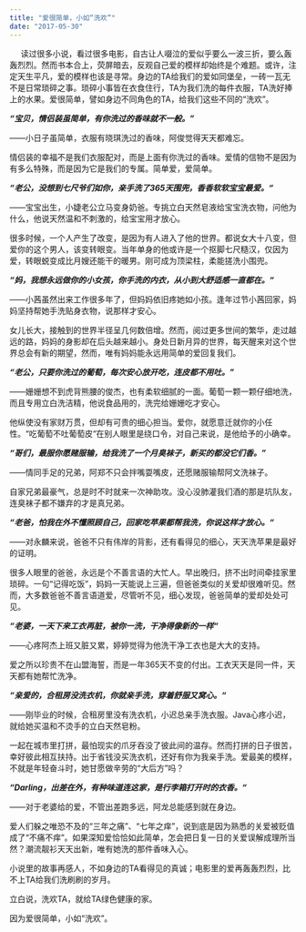 ```yaml
---
title: "爱很简单，小如“洗欢”"
date: "2017-05-30"
---
```


     读过很多小说，看过很多电影，自古让人啜泣的爱似乎要么一波三折，要么轰轰烈烈。然而书本合上，荧屏暗去，反观自己爱的模样却始终是个难题。或许，注定天生平凡，爱的模样也该是寻常。身边的TA给我们的爱如同堡垒，一砖一瓦无不是日常琐碎之事。琐碎小事皆在衣食住行，TA为我们洗的每件衣服，TA洗好捧上的水果。爱很简单，譬如身边不同角色的TA，给我们这些不同的“洗欢”。 

**_“宝贝，情侣装虽简单，有你洗过的香味就不一般。”_**

——小日子虽简单，衣服有晓琪洗过的香味，阿俊觉得天天都难忘。

情侣装的幸福不是我们衣服配对，而是上面有你洗过的香味。爱情的信物不是因为有多么特殊，而是因为它是我们的专属。简单爱，爱简单。

**_“老公，没想到七尺爷们如你，亲手洗了365天围兜，香香软软宝宝最爱。“_**

——宝宝出生，小婕老公立马变身奶爸。专挑立白天然皂液给宝宝洗衣物，问他为什么，他说天然温和不刺激的，给宝宝用才放心。

很多时候，一个人产生了改变，是因为有人进入了他的世界。都说女大十八变，但爱你的这个男人，该变转眼变。当年单身的他或许是一个抠脚七尺糙汉，仅因为爱，转眼蜕变成比月嫂还能干的暖男。刚可成为顶梁柱，柔能搓洗小围兜。

**_“妈，我想永远做你的小女孩，你手洗的内衣，从小到大舒适感一直都在。“_**

——小茜虽然出来工作很多年了，但妈妈依旧疼她如小孩。逢年过节小茜回家，妈妈坚持帮她手洗贴身衣物，说那样才安心。

女儿长大，接触到的世界半径呈几何数倍增。然而，阅过更多世间的繁华，走过越远的路，妈妈的身影却在后头越来越小。身处日新月异的世界，每天醒来对这个世界总会有新的期望，然而，唯有妈妈能永远用简单的爱回复我们。

**_“老公，只要你洗过的葡萄，每次安心放开吃，连皮都不用吐。”_**

——姗姗想不到虎背熊腰的俊杰，也有柔软细腻的一面。葡萄一颗一颗仔细地洗，而且专用立白洗洁精，他说食品用的，洗完给姗姗吃才安心。

 他纵使没有家财万贯，但却有可贵的细心担当。爱你，就愿意迁就你的小任性。“吃葡萄不吐葡萄皮“在别人眼里是绕口令，对自己来说，是他给予的小确幸。

**_“哥们，最服你愿赌服输，给我洗了一个月臭袜子，新买的都没它们香。”_**

——情同手足的兄弟，阿郑不只会拌嘴耍嘴皮，还愿赌服输帮阿文洗袜子。

自家兄弟最豪气，总是时不时就来一次神助攻。没心没肺灌我们酒的那是坑队友，连臭袜子都不嫌弃的才是真兄弟。

**_“老爸，怕我在外不懂照顾自己，回家吃苹果都帮我洗，你说这样才放心。“_**

——对永麟来说，爸爸不只有伟岸的背影，还有看得见的细心，天天洗苹果是最好的证明。

很多人眼里的爸爸，永远是个不善言语的大忙人。早出晚归，挤不出时间牵挂家里琐碎。一句“记得吃饭”，妈妈一天能说上三遍，但爸爸类似的关爱却很难听见。然而，大多数爸爸不善言语道爱，尽管听不见，细心发现，爸爸简单的爱却处处可见。

**_“老婆，一天下来工衣再脏，被你一洗，干净得像新的一样“_**

——心疼阿杰上班又脏又累，婷婷觉得为他洗干净工衣也是大大的支持。

爱之所以珍贵不在山盟海誓，而是一年365天不变的付出。工衣天天是同一件，天天都有她帮忙洗净。

**_“亲爱的，合租房没洗衣机，你就亲手洗，穿着舒服又窝心。“_**

——刚毕业的时候，合租房里没有洗衣机，小迟总亲手洗衣服。Java心疼小迟，就给她买温和不烫手的立白天然皂粉。

一起在城市里打拼，最怕现实的爪牙吞没了彼此间的温存。然而打拼的日子很苦，幸好彼此相互扶持。出于省钱没买洗衣机，还好有你为我亲手洗。爱最美的模样，不就是年轻奋斗时，她甘愿做辛劳的“大后方”吗？

**_“Darling，出差在外，有种味道连这家，是行李箱打开时的衣香。“_**

 ——对于老婆给的爱，不管出差跑多远，阿龙总能感到就在身边。

爱人们躲之唯恐不及的“三年之痛”、“七年之痒”，说到底是因为熟悉的关爱被贬值成了“不痛不痒”。如果深知爱恰恰如此简单，怎会把日复一日的关爱误解成理所当然？潮流靓衫天天出新，唯有她洗的那件香味入心。

小说里的故事再感人，不如身边的TA看得见的真诚；电影里的爱再轰轰烈烈，比不上TA给我们洗刷刷的岁月。

立白说，洗欢TA，就给TA绿色健康的家。

 因为爱很简单，小如“洗欢”。
